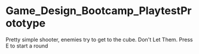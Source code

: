 # Game_Design_Bootcamp_PlaytestPrototype
Pretty simple shooter, enemies try to get to the cube. Don't Let Them.
Press E to start a round

